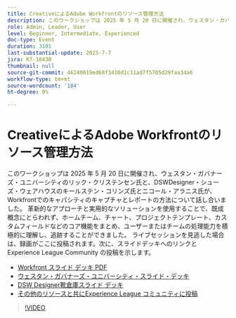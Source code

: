 ```yaml
---
title: CreativeによるAdobe Workfrontのリソース管理方法
description: このワークショップは 2025 年 5 月 20 日に開催され、ウェスタン・ガバナーズ・ユニバーシティのリック・クリステンセン氏と、DSWDesigner・シューズ・ウェアハウスのキールステン・コリンズ氏とニコール・アラニス氏が、Workfrontでのキャパシティのキャプチャとレポートの方法について話し合いました。
role: Admin, Leader, User
level: Beginner, Intermediate, Experienced
doc-type: Event
duration: 3101
last-substantial-update: 2025-7-7
jira: KT-18430
thumbnail: null
source-git-commit: 46240019ed68f3410d1c11ad7f5705d29faa34a6
workflow-type: tm+mt
source-wordcount: '184'
ht-degree: 0%

---
```


# CreativeによるAdobe Workfrontのリソース管理方法

このワークショップは 2025 年 5 月 20 日に開催され、ウェスタン・ガバナーズ・ユニバーシティのリック・クリステンセン氏と、DSWDesigner・シューズ・ウェアハウスのキールステン・コリンズ氏とニコール・アラニス氏が、Workfrontでのキャパシティのキャプチャとレポートの方法について話し合いました。
革新的なアプローチと実用的なソリューションを使用することで、既成概念にとらわれず、ホームチーム、チャート、プロジェクトテンプレート、カスタムフィールドなどのコア機能をまとめ、ユーザーまたはチームの処理能力を積極的に理解し、追跡することができました。
ライブセッションを見逃した場合は、録画がここに投稿されます。次に、スライドデッキへのリンクとExperience League Community の投稿を示します。

* [Workfront スライド デッキ PDF](https://workfront-experience.s3.us-west-2.amazonaws.com/Training/Guides/Customer+Success+at+Scale/Creative+Ways+of+Managing+Resources+in+Adobe+Workfront+052025.pdf)
* [ ウェスタン・ガバナーズ・ユニバーシティ・スライド・デッキ ](https://workfront-experience.s3.us-west-2.amazonaws.com/Training/Guides/Customer+Success+at+Scale/Rick+C.s+Presentation+for+Workfront+Event_+Creative+Ways+of+Managing+Resources.pdf)
* [DSW Designer靴倉庫スライド デッキ ](https://workfront-experience.s3.us-west-2.amazonaws.com/Training/Guides/Customer+Success+at+Scale/DSW+SLIDES+FINAL+V2+-+Creative+Ways+of+Managing+Resources+in+Workfront+.pdf)
* [ その他のリソースと共にExperience League コミュニティに投稿 ](https://experienceleaguecommunities.adobe.com/t5/workfront-discussions/event-follow-up-creative-ways-of-managing-resources-in-adobe/td-p/755145)

>[!VIDEO](https://video.tv.adobe.com/v/3464296/?learn=on&enablevpops)
